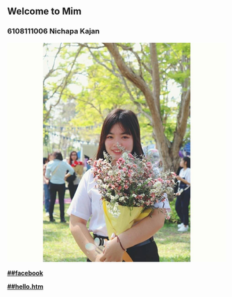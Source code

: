 ## Welcome to Mim

### **6108111006 Nichapa Kajan**
![Image](https://github.com/mim321/MyProfile/blob/master/321.jpg)

[**##facebook**](https://www.facebook.com/mim.suchicha) 

[**##hello.htm**](https://mim321.github.io/Myprofile/hello.htm?fbclid=IwAR2849xIUKhcYBrA6gVYzaUhja964jz_2GDTtucL-HXWaWso74bWAuOG1Jk) 



